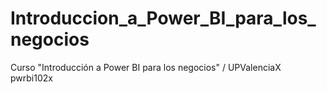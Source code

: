 # Introduccion_a_Power_BI_para_los_negocios
Curso "Introducción a Power BI para los negocios" / UPValenciaX pwrbi102x

